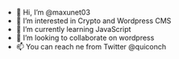 - 👋 Hi, I’m @maxunet03
- 👀 I’m interested in Crypto and Wordpress CMS
- 🌱 I’m currently learning JavaScript 
- 💞️ I’m looking to collaborate on wordpress 
- 📫 You can reach ne from Twitter @quiconch

<!---
maxunet03/maxunet03 is a ✨ special ✨ repository because its `README.md` (this file) appears on your GitHub profile.
You can click the Preview link to take a look at your changes.
--->
